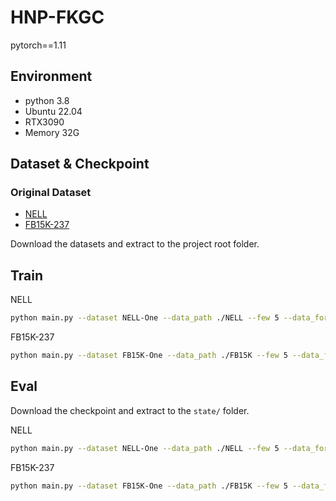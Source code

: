 # HNP-FKGC

pytorch==1.11

## Environment
* python 3.8
* Ubuntu 22.04
* RTX3090
* Memory 32G

## Dataset & Checkpoint
### Original Dataset
* [NELL](https://github.com/xwhan/One-shot-Relational-Learning)
* [FB15K-237](https://github.com/SongW-SW/REFORM)

Download the datasets and extract to the project root folder.  

## Train
NELL 
```bash
python main.py --dataset NELL-One --data_path ./NELL --few 5 --data_form Pre-Train --nellone_5shot_intrain --device 0 --batch_size 128 
```
            

FB15K-237 
```bash
python main.py --dataset FB15K-One --data_path ./FB15K --few 5 --data_form Pre-Train --fb15k_5shot_intrain --device 0 --batch_size 128 --K 14
```

## Eval
Download the checkpoint and extract to the `state/` folder.

NELL
```bash
python main.py --dataset NELL-One --data_path ./NELL --few 5 --data_form Pre-Train --nellone_5shot_intrain --device 0 --batch_size 128  --step test
```


FB15K-237
```bash
python main.py --dataset FB15K-One --data_path ./FB15K --few 5 --data_form Pre-Train --fb15k_5shot_intrain --device 0 --batch_size 128  --step test
```

